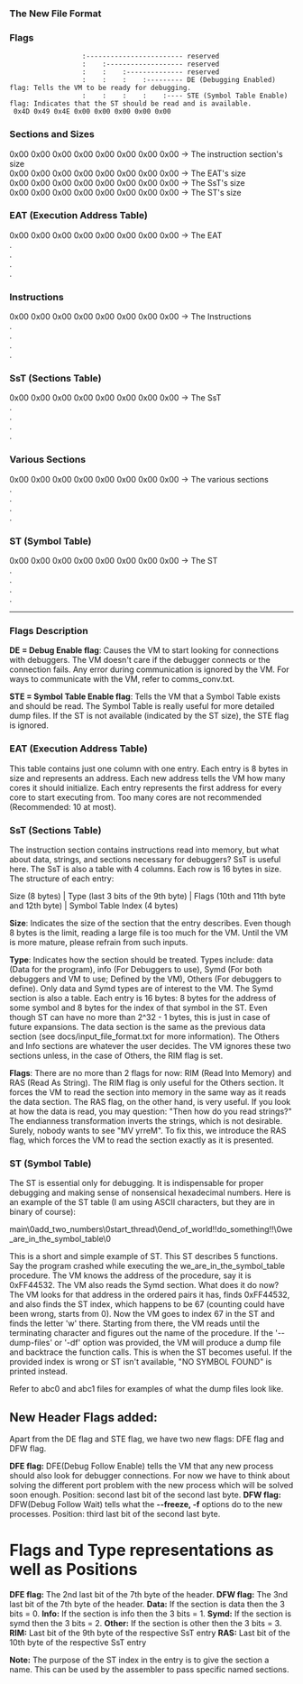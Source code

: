 ### The New File Format

### Flags
                      :------------------------ reserved
                      :    :------------------- reserved
                      :    :    :-------------- reserved
                      :    :    :    :--------- DE (Debugging Enabled) flag: Tells the VM to be ready for debugging.
                      :    :    :    :    :---- STE (Symbol Table Enable) flag: Indicates that the ST should be read and is available.
     0x4D 0x49 0x4E 0x00 0x00 0x00 0x00 0x00

### Sections and Sizes
0x00 0x00 0x00 0x00 0x00 0x00 0x00 0x00 -> The instruction section's size\
0x00 0x00 0x00 0x00 0x00 0x00 0x00 0x00 -> The EAT's size\
0x00 0x00 0x00 0x00 0x00 0x00 0x00 0x00 -> The SsT's size\
0x00 0x00 0x00 0x00 0x00 0x00 0x00 0x00 -> The ST's size

### EAT (Execution Address Table)
0x00 0x00 0x00 0x00 0x00 0x00 0x00 0x00 -> The EAT\
.\
.\
.\
.

### Instructions
0x00 0x00 0x00 0x00 0x00 0x00 0x00 0x00 -> The Instructions\
.\
.\
.\
.

### SsT (Sections Table)
0x00 0x00 0x00 0x00 0x00 0x00 0x00 0x00 -> The SsT\
.\
.\
.\
.

### Various Sections
0x00 0x00 0x00 0x00 0x00 0x00 0x00 0x00 -> The various sections\
.\
.\
.\
.

### ST (Symbol Table)
0x00 0x00 0x00 0x00 0x00 0x00 0x00 0x00 -> The ST\
.\
.\
.\
.

-------------------------------------------------------------------------------------------------------------

### Flags Description
**DE = Debug Enable flag**: Causes the VM to start looking for connections with debuggers. The VM doesn't care if the debugger connects or the connection fails. Any error during communication is ignored by the VM. For ways to communicate with the VM, refer to comms_conv.txt.

**STE = Symbol Table Enable flag**: Tells the VM that a Symbol Table exists and should be read. The Symbol Table is really useful for more detailed dump files. If the ST is not available (indicated by the ST size), the STE flag is ignored.

### EAT (Execution Address Table)
This table contains just one column with one entry. Each entry is 8 bytes in size and represents an address. Each new address tells the VM how many cores it should initialize. Each entry represents the first address for every core to start executing from. Too many cores are not recommended (Recommended: 10 at most).

### SsT (Sections Table)
The instruction section contains instructions read into memory, but what about data, strings, and sections necessary for debuggers? SsT is useful here. The SsT is also a table with 4 columns. Each row is 16 bytes in size. The structure of each entry:

Size (8 bytes) | Type (last 3 bits of the 9th byte) | Flags (10th and 11th byte and 12th byte) | Symbol Table Index (4 bytes)

**Size**: Indicates the size of the section that the entry describes. Even though 8 bytes is the limit, reading a large file is too much for the VM. Until the VM is more mature, please refrain from such inputs.

**Type**: Indicates how the section should be treated. Types include: data (Data for the program), info (For Debuggers to use), Symd (For both debuggers and VM to use; Defined by the VM), Others (For debuggers to define). Only data and Symd types are of interest to the VM. The Symd section is also a table. Each entry is 16 bytes: 8 bytes for the address of some symbol and 8 bytes for the index of that symbol in the ST. Even though ST can have no more than 2^32 - 1 bytes, this is just in case of future expansions. The data section is the same as the previous data section (see docs/input_file_format.txt for more information). The Others and Info sections are whatever the user decides. The VM ignores these two sections unless, in the case of Others, the RIM flag is set.

**Flags**:
There are no more than 2 flags for now: RIM (Read Into Memory) and RAS (Read As String). The RIM flag is only useful for the Others section. It forces the VM to read the section into memory in the same way as it reads the data section. The RAS flag, on the other hand, is very useful. If you look at how the data is read, you may question: "Then how do you read strings?" The endianness transformation inverts the strings, which is not desirable. Surely, nobody wants to see "MV yrreM". To fix this, we introduce the RAS flag, which forces the VM to read the section exactly as it is presented.

### ST (Symbol Table)
The ST is essential only for debugging. It is indispensable for proper debugging and making sense of nonsensical hexadecimal numbers. Here is an example of the ST table (I am using ASCII characters, but they are in binary of course):

main\0add_two_numbers\0start_thread\0end_of_world!!do_something!!\0we_are_in_the_symbol_table\0

This is a short and simple example of ST. This ST describes 5 functions. Say the program crashed while executing the we_are_in_the_symbol_table procedure. The VM knows the address of the procedure, say it is 0xFF44532. The VM also reads the Symd section. What does it do now? The VM looks for that address in the ordered pairs it has, finds 0xFF44532, and also finds the ST index, which happens to be 67 (counting could have been wrong, starts from 0). Now the VM goes to index 67 in the ST and finds the letter 'w' there. Starting from there, the VM reads until the terminating character and figures out the name of the procedure. If the '--dump-files' or '-df' option was provided, the VM will produce a dump file and backtrace the function calls. This is when the ST becomes useful. If the provided index is wrong or ST isn't available, "NO SYMBOL FOUND" is printed instead.

Refer to abc0 and abc1 files for examples of what the dump files look like.

## New Header Flags added:
Apart from the DE flag and STE flag, we have two new flags: DFE flag and DFW flag.

**DFE flag:** DFE\(Debug Follow Enable\) tells the VM that any new process should also look for debugger connections. For now we have to think about solving the different port problem with the new process which will be solved soon enough.
Position: second last bit of the second last byte.
**DFW flag:** DFW\(Debug Follow Wait) tells what the **--freeze, -f** options do to the new processes. 
Position: third last bit of the second last byte.

# Flags and Type representations as well as Positions
**DFE flag:** The 2nd last bit of the 7th byte of the header.
**DFW flag:** The 3nd last bit of the 7th byte of the header.
**Data:** If the section is data then the 3 bits = 0. 
**Info:** If the section is info then the 3 bits = 1. 
**Symd:** If the section is symd then the 3 bits = 2. 
**Other:** If the section is other then the 3 bits = 3.
**RIM:** Last bit of the 9th byte of the respective SsT entry 
**RAS:** Last bit of the 10th byte of the respective SsT entry 

**Note:** The purpose of the ST index in the entry is to give the section a name. This can be used by the assembler to pass specific named sections.